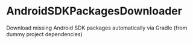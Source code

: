 # AndroidSDKPackagesDownloader
Download missing Android SDK packages automatically via Gradle (from dummy project dependencies)

